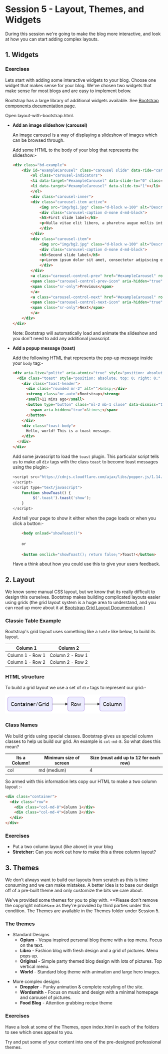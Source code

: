 # Session 5 - Layout, Themes, and Widgets

During this session we're going to make the blog more interactive, and look at how you can start adding complex layouts.

## 1. Widgets

### Exercises
Lets start with adding some interactive widgets to your blog. Choose one widget that makes sense for your blog. We've chosen two widgets that make sense for most blogs and are easy to implement below.

Bootstrap has a large library of additional widgets available. See [Bootstrap components documentation page](https://getbootstrap.com/docs/4.3/components).

Open layout-with-bootstrap.html.

+ **Add an image slideshow (carousel)**

	An image carousel is a way of displaying a slideshow of images which can be browsed through. 
	
	Add some HTML to the body of your blog that represents the slideshow:-

	```html
	<div class="bd-example">
		<div id="exampleCarousel" class="carousel slide" data-ride="carousel">
			<ol class="carousel-indicators">
			<li data-target="#exampleCarousel" data-slide-to="0" class="active"></li>
			<li data-target="#exampleCarousel" data-slide-to="1"></li>
			</ol>
			<div class="carousel-inner">
			<div class="carousel-item active">
				<img src="img/bg1.jpg" class="d-block w-100" alt="Description of picture">
				<div class="carousel-caption d-none d-md-block">
				<h5>First slide label</h5>
				<p>Nulla vitae elit libero, a pharetra augue mollis interdum.</p>
				</div>
			</div>
			<div class="carousel-item">
				<img src="img/bg2.jpg" class="d-block w-100" alt="Description of picture">
				<div class="carousel-caption d-none d-md-block">
				<h5>Second slide label</h5>
				<p>Lorem ipsum dolor sit amet, consectetur adipiscing elit.</p>
				</div>
			</div>
			<a class="carousel-control-prev" href="#exampleCarousel" role="button" data-slide="prev">
			<span class="carousel-control-prev-icon" aria-hidden="true"></span>
			<span class="sr-only">Previous</span>
			</a>
			<a class="carousel-control-next" href="#exampleCarousel" role="button" data-slide="next">
			<span class="carousel-control-next-icon" aria-hidden="true"></span>
			<span class="sr-only">Next</span>
			</a>
		</div>
	</div>
	```
	Note: Bootstrap will automatically load and animate the slideshow and you don't need to add any additional javascript.
	

+ **Add a popup message (toast)**

	Add the following HTML that represents the pop-up message inside your `body` tag:-
	```html
	<div aria-live="polite" aria-atomic="true" style="position: absolute; top: 0; right: 0; min-height: 200px; width: 300px; z-index: 9999">
	  <div class="toast" style="position: absolute; top: 0; right: 0;" data-autohide="false">
		<div class="toast-header">
		  <div class="rounded mr-2" alt="">&nbsp;</div>
		  <strong class="mr-auto">Bootstrap</strong>
		  <small>11 mins ago</small>
		  <button type="button" class="ml-2 mb-1 close" data-dismiss="toast" aria-label="Close">
			<span aria-hidden="true">&times;</span>
		  </button>
		</div>
		<div class="toast-body">
		  Hello, world! This is a toast message.
		</div>
	  </div>
	</div>
	```

	Add some javascript to load the `toast` plugin. This particular script tells us to make all `div` tags with the class `toast` to become toast messages using the plugin:-

	```js
	<script src="https://cdnjs.cloudflare.com/ajax/libs/popper.js/1.14.7/umd/popper.min.js">
	</script>
	<script type="text/javascript">
		function showToast() {
			 $('.toast').toast('show');
		}
	</script>
	```
	And tell your page to show it either when the page loads or when you click a button:-
	```html
	  	<body onload="showToast()">
	  
		or
		
		<button onclick="showToast(); return false;">Toast!</button>
	```
	Have a think about how you could use this to give your users feedback.

## 2. Layout

We know some manual CSS layout, but we know that its really difficult to design this ourselves. Bootstrap makes building complicated layouts easier using grids (the grid layout system is a huge area to understand, and you can read up more about it at [Bootstrap Grid Layout Documentation](https://getbootstrap.com/docs/4.3/layout/grid/).) 

### Classic Table Example
Bootstrap's grid layout uses something like a `table` like below, to build its layout. 

|Column 1  | Column 2 |
|--|--|
| Column 1 - Row 1 | Column 2 - Row 1
| Column 1 - Row 2 | Column 2 - Row 2


### HTML structure
To build a grid layout we use a set of `div` tags to represent our grid:-

![Hierarchy of grid](grid-hierarchy.png)

### Class Names
We build grids using special classes. Bootstrap gives us special column classes to help us build our grid. An example is `col-md-8`.  So what does this mean?

| Its a Column!  | Minimum size of screen | Size (must add up to 12 for each row)
|--|--|--|
|col  | md (medium) |4

So armed with this information lets copy our HTML to  make a two column layout :-

```html
<div class="container">
  <div class="row">
    <div class="col-md-8">Column 1</div>
    <div class="col-md-4">Column 2</div>
  </div>
</div>
```
### Exercises

* Put a two column layout (like above) in your blog
* **Stretcher:** Can you work out how to make this a three column layout?

## 3. Themes

We don't always want to build our layouts from scratch as this is time consuming and we can make mistakes. A better idea is to base our design off of a pre-built theme and only customize the bits we care about.

We've provided some themes for you to play with. ==Please don't remove the copyright notices== as they're provided by third parties under this condition.  The Themes are available in the Themes folder under Session 5.

### The themes

+ Standard Designs
	* **Opium** - Vespa inspired personal blog theme with a top menu. Focus on the text.
	* **Libro** - Fashion blog with fresh design and a grid of pictures. Menu pops up.
	* **Original** - Simple party themed blog design with lots of pictures. Top vertical menu.
	* **World** - Standard blog theme with animation and large hero images.


* More complex designs
	* **Droppler** - Funky animation & complete restyling of the site.
	* **Wordsmith** - Focus on music and design with a minimal homepage and carousel of pictures.
	* **Food Blog** - Attention grabbing recipe theme 


### Exercises

Have a look at some of the Themes, open index.html in each of the folders to see which ones appeal to you.

Try and put some of your content into one of the pre-designed professional themes. 